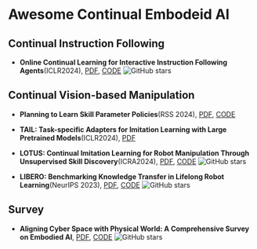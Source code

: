 # Awesome Continual Embodeid AI


## Continual Instruction Following
- **Online Continual Learning for Interactive Instruction Following Agents**(ICLR2024), [PDF](https://openreview.net/pdf?id=7M0EzjugaN), [CODE](https://github.com/snumprlab/cl-alfred?tab=readme-ov-file) ![GitHub stars](https://img.shields.io/github/stars/snumprlab/cl-alfred?tab=readme-ov-file)

## Continual Vision-based Manipulation
- **Planning to Learn Skill Parameter Policies**(RSS 2024), [PDF](https://arxiv.org/pdf/2402.15025.pdf), [CODE](https://github.com/bdaiinstitute/predicators/tree/planning-to-practice-ees)

- **TAIL: Task-specific Adapters for Imitation Learning with Large Pretrained Models**(ICLR2024), [PDF](https://arxiv.org/abs/2310.05905)
- **LOTUS: Continual Imitation Learning for Robot Manipulation Through Unsupervised Skill Discovery**(ICRA2024), [PDF](https://arxiv.org/abs/2311.02058), [CODE](https://github.com/UT-Austin-RPL/Lotus) ![GitHub stars](https://img.shields.io/github/stars/UT-Austin-RPL/Lotus)

- **LIBERO: Benchmarking Knowledge Transfer in Lifelong Robot Learning**(NeurIPS 2023), [PDF](https://arxiv.org/abs/2311.02058), [CODE](https://github.com/Lifelong-Robot-Learning/LIBERO) ![GitHub stars](https://img.shields.io/github/stars/Lifelong-Robot-Learning/LIBERO)


## Survey
- **Aligning Cyber Space with Physical World: A Comprehensive Survey on Embodied AI**, [PDF](https://arxiv.org/pdf/2306.03310.pdf), [CODE](https://github.com/HCPLab-SYSU/Embodied_AI_Paper_List) ![GitHub stars](https://img.shields.io/github/stars/HCPLab-SYSU/Embodied_AI_Paper_List)
